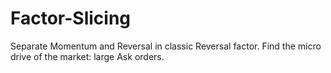 # Factor-Slicing
Separate Momentum and Reversal in classic Reversal factor. Find the micro drive of the market: large Ask orders.
